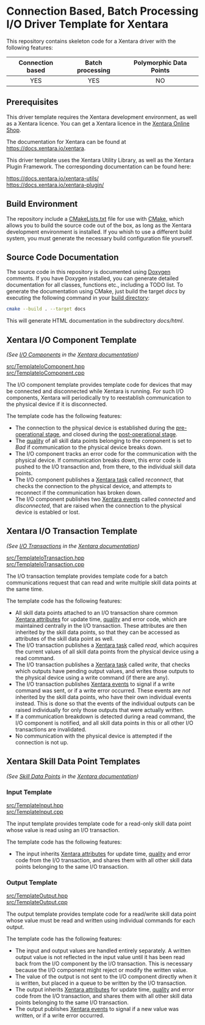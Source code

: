 # Connection Based, Batch Processing I/O Driver Template for Xentara

This repository contains skeleton code for a Xentara driver with the following features:

Connection based | Batch processing | Polymorphic Data Points
:--------------: | :--------------: | :---------------------:
YES              | YES              | NO

## Prerequisites

This driver template requires the Xentara development environment, as well as a Xentara licence. You can get a Xentara
licence in the [Xentara Online Shop](https://www.xentara.io/product/xentara-for-industrial-automation/).

The documentation for Xentara can be found at https://docs.xentara.io/xentara.

This driver template uses the Xentara Utility Library, as well as the Xentara Plugin Framework. The corresponding documentation can be found here:

https://docs.xentara.io/xentara-utils/  
https://docs.xentara.io/xentara-plugin/

## Build Environment

The repository include a [CMakeLists.txt](CMakeLists.txt) file for use with [CMake](https://cmake.org/), which allows you to build the source code
out of the box, as long as the Xentara development environment is installed. If you whish to use a different build system, you must generate the
necessary build configuration file yourself.

## Source Code Documentation

The source code in this repository is documented using [Doxygen](https://doxygen.nl/) comments. If you have Doxygen installed, you can
generate detailed documentation for all classes, functions etc., including a TODO list. To generate the documentation using CMake, just
build the target *docs* by executing the following command in your [build directory](https://cmake.org/cmake/help/latest/manual/cmake.1.html#generate-a-project-buildsystem):

~~~sh
cmake --build . --target docs
~~~

This will generate HTML documentation in the subdirectory *docs/html*.

## Xentara I/O Component Template

*(See [I/O Components](https://docs.xentara.io/xentara/xentara_io_components.html) in the [Xentara documentation](https://docs.xentara.io/xentara/))*

[src/TemplateIoComponent.hpp](src/TemplateIoComponent.hpp)  
[src/TemplateIoComponent.cpp](src/TemplateIoComponent.cpp)

The I/O component template provides template code for devices that may be connected and disconnected while Xentara is running.
For such I/O components, Xentara will periodically try to reestablish communication to the physical device if it is disconnected.

The template code has the following features:

- The connection to the physical device is established during the [pre-operational stage](https://docs.xentara.io/xentara/xentara_operational_stages.html#xentara_operational_stages_pre_operational),
  and closed during the [post-operational stage](https://docs.xentara.io/xentara/xentara_operational_stages.html#xentara_operational_stages_post_operational).
- The [quality](https://docs.xentara.io/xentara/xentara_quality.html) of all skill data points belonging to the component
  is set to *Bad* if communication to the physical device breaks down.
- The I/O component tracks an error code for the communication with the physical device. If communication breaks down, this error code is pushed
  to the I/O transaction and, from there, to the individual skill data points.
- The I/O component publishes a [Xentara task](https://docs.xentara.io/xentara/xentara_element_members.html#xentara_tasks) called *reconnect*,
  that checks the connection to the physical device, and attempts to reconnect if the communication has broken down.
- The I/O component publishes two [Xentara events](https://docs.xentara.io/xentara/xentara_element_members.html#xentara_events) called *connected*
  and *disconnected*, that are raised when the connection to the physical device is establed or lost.

## Xentara I/O Transaction Template

*(See [I/O Transactions](https://docs.xentara.io/xentara/xentara_io_transactions.html) in the [Xentara documentation](https://docs.xentara.io/xentara/))*

[src/TemplateIoTransaction.hpp](src/TemplateIoTransaction.hpp)  
[src/TemplateIoTransaction.cpp](src/TemplateIoTransaction.cpp)

The I/O transaction template provides template code for a batch communications request that can read and write multiple skill data points at the same time.

The template code has the following features:

- All skill data points attached to an I/O transaction share common [Xentara attributes](https://docs.xentara.io/xentara/xentara_element_members.html#xentara_attributes)
  for update time, [quality](https://docs.xentara.io/xentara/xentara_quality.html) and error code, which are maintained
  centrally in the I/O transaction. These attributes are then inherited by the skill data points, so that they can be accessed as attributes of the skill data point as well.
- The I/O transaction publishes a [Xentara task](https://docs.xentara.io/xentara/xentara_element_members.html#xentara_tasks) called *read*,
  which acquires the current values of all skill data points from the physical device using a read command.
- The I/O transaction publishes a [Xentara task](https://docs.xentara.io/xentara/xentara_element_members.html#xentara_tasks) called *write*,
  that checks which outputs have pending output values, and writes those outputs to the physical device using a write command (if there are any).
- The I/O transaction publishes [Xentara events](https://docs.xentara.io/xentara/xentara_element_members.html#xentara_events) to signal if
  a write command was sent, or if a write error occurred. These events are *not* inherited by the skill data points, who have their own individual events instead.
  This is done so that the events of the individual outputs can be raised individually for only those outputs that were actually written.
- If a communication breakdown is detected during a read command, the I/O component is notified, and all skill data points in this or all other I/O transactions
  are invalidated.
- No communication with the physical device is attempted if the connection is not up.

## Xentara Skill Data Point Templates

*(See [Skill Data Points](https://docs.xentara.io/xentara/xentara_skill_data_points.html) in the [Xentara documentation](https://docs.xentara.io/xentara/))*

### Input Template

[src/TemplateInput.hpp](src/TemplateInput.hpp)  
[src/TemplateInput.cpp](src/TemplateInput.cpp)  

The input template provides template code for a read-only skill data point whose value is read using an I/O transaction.

The template code has the following features:

- The input inherits [Xentara attributes](https://docs.xentara.io/xentara/xentara_element_members.html#xentara_attributes)
  for update time, [quality](https://docs.xentara.io/xentara/xentara_quality.html) and error code from the
  I/O transaction, and shares them with all other skill data points belonging to the same I/O transaction.

### Output Template

[src/TemplateOutput.hpp](src/TemplateOutput.hpp)  
[src/TemplateOutput.cpp](src/TemplateOutput.cpp)

The output template provides template code for a read/write skill data point whose value must be read and written using individual commands for each output.

The template code has the following features:

- The input and output values are handled entirely separately. A written output value is not reflected in the input value until
  it has been read back from the I/O component by the I/O transaction. This is necessary because the I/O component might reject or
  modify the written value.
- The value of the output is not sent to the I/O component directly when it is written, but placed in a queue to be written by the I/O transaction.
- The output inherits [Xentara attributes](https://docs.xentara.io/xentara/xentara_element_members.html#xentara_attributes)
  for update time, [quality](https://docs.xentara.io/xentara/xentara_quality.html) and error code from the
  I/O transaction, and shares them with all other skill data points belonging to the same I/O transaction.
- The output publishes [Xentara events](https://docs.xentara.io/xentara/xentara_element_members.html#xentara_events) to signal if
  a new value was written, or if a write error occurred.
